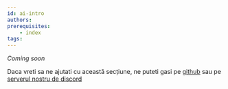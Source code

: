```yaml
---
id: ai-intro
authors: 
prerequisites:
    - index
tags:
---
```


_Coming soon_

Daca vreti sa ne ajutati cu această secțiune, ne puteti gasi pe [github](https://github.com/roalgo-discord/arhiva-educationala) sau pe [serverul nostru de discord](https://discord.gg/vdDRSmg3fC)